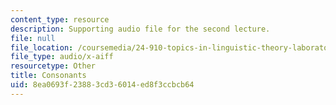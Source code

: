 ```yaml
---
content_type: resource
description: Supporting audio file for the second lecture.
file: null
file_location: /coursemedia/24-910-topics-in-linguistic-theory-laboratory-phonology-spring-2007/8ea0693f23883cd36014ed8f3ccbcb64_consonants1.aiff
file_type: audio/x-aiff
resourcetype: Other
title: Consonants
uid: 8ea0693f-2388-3cd3-6014-ed8f3ccbcb64
---
```

